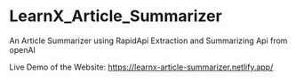 # LearnX_Article_Summarizer
An Article Summarizer using RapidApi Extraction and Summarizing Api from openAI

Live Demo of the Website: https://learnx-article-summarizer.netlify.app/
